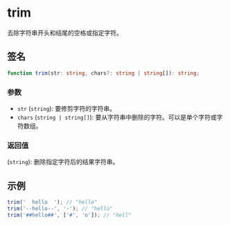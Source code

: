 # trim

去除字符串开头和结尾的空格或指定字符。

## 签名

```typescript
function trim(str: string, chars?: string | string[]): string;
```

### 参数

- `str` (`string`): 要修剪字符的字符串。
- `chars` (`string | string[]`): 要从字符串中删除的字符。可以是单个字符或字符数组。

### 返回值

(`string`): 删除指定字符后的结果字符串。

## 示例

```typescript
trim('  hello  '); // "hello"
trim('--hello--', '-'); // "hello"
trim('##hello##', ['#', 'o']); // "hell"
```
